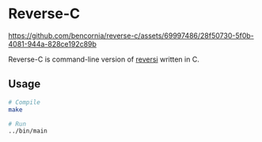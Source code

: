 # Reverse-C

https://github.com/bencornia/reverse-c/assets/69997486/28f50730-5f0b-4081-944a-828ce192c89b

Reverse-C is command-line version of [reversi](https://en.wikipedia.org/wiki/Reversi) written in C.

## Usage

```bash
# Compile
make

# Run
../bin/main
```

